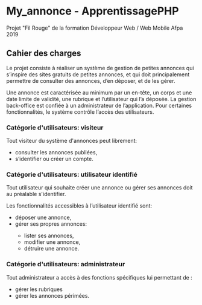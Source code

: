 # My_annonce - ApprentissagePHP

Projet "Fil Rouge" de la formation Développeur Web / Web Mobile Afpa 2019

<h2>Cahier des charges</h2>

<p>Le projet consiste à réaliser un système de gestion de petites annonces qui s’inspire des sites gratuits de petites annonces, et qui doit principalement permettre de consulter des annonces, d’en déposer, et de les gérer.<p>

<p>Une annonce est caractérisée au minimum par un en-tête, un corps et une date limite de validité, une rubrique et l’utilisateur qui l’a déposée. La gestion back-office est confiée à un administrateur de l’application. Pour certaines fonctionnalités, le système contrôle l’accès des utilisateurs.</p>

<h3>Catégorie d'utilisateurs: visiteur</h3>
<p>Tout visiteur du système d'annonces peut librement:</p>
  <ul>
    <li>consulter les annonces publiées,</li>
    <li>s’identifier ou créer un compte.</li>
  </ul>
  
<h3>Catégorie d'utilisateurs: utilisateur identifié</h3>
  <p>Tout utilisateur qui souhaite créer une annonce ou gérer ses annonces doit au préalable s'identifier.<p>
  <p>Les fonctionnalités accessibles à l’utilisateur identifié sont:<p>
    <ul>
      <li>déposer une annonce,</li>
      <li>gérer ses propres annonces:</li>
        <ul>
          <li>lister ses annonces,</li>
          <li>modifier une annonce,</li>
          <li>détruire une annonce.</li>
        </ul>
    </ul>
      
<h3>Catégorie d'utilisateurs: administrateur</h3>
<p>Tout administrateur a accès à des fonctions spécifiques lui permettant de :</p>
  <ul>
    <li>gérer les rubriques</li>
    <li>gérer les annonces périmées.</li>
  </ul>
